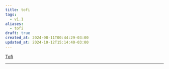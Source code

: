 ```yaml
---
title: tofi
tags:
  - v1.1
aliases:
  - tofi
draft: true
created_at: 2024-08-11T00:44:29-03:00
updated_at: 2024-10-12T15:14:40-03:00
---
```


[Tofi](https://github.com/philj56/tofi)

---


